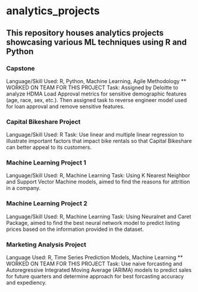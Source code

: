 # analytics_projects
## This repository houses analytics projects showcasing various ML techniques using R and Python


### Capstone
Language/Skill Used: R, Python, Machine Learning, Agile Methodology
** WORKED ON TEAM FOR THIS PROJECT
Task: Assigned by Deloitte to analyze HDMA Load Approval metrics for sensitive demographic features (age, race, sex, etc.). Then assigned task to reverse engineer model used for loan approval and remove sensitive features.

### Capital Bikeshare Project
Language/Skill Used: R
Task: Use linear and multiple linear regression to illustrate important factors that impact bike rentals so that Capital Bikeshare can better appeal to its customers.

### Machine Learning Project 1
Language/Skill Used: R, Machine Learning
Task: Using K Nearest Neighbor and Support Vector Machine models, aimed to find the reasons for attrition in a company.

### Machine Learning Project 2
Language/Skill Used: R, Machine Learning
Task: Using Neuralnet and Caret Package, aimed to find the best neural network model to predict listing prices based on the information provided in the dataset.

### Marketing Analysis Project
Language Used: R, Time Series Prediction Models, Machine Learning
** WORKED ON TEAM FOR THIS PROJECT
Task: Use naive forcasting and Autoregressive Integrated Moving Average (ARIMA) models to predict sales for future quarters and determine approach for best forcasting accuracy and expediency.
